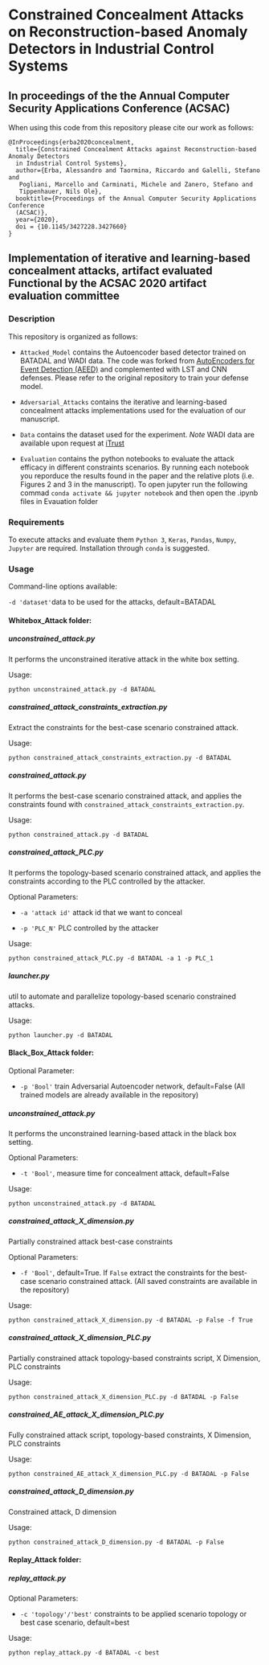 Constrained Concealment Attacks on Reconstruction-based Anomaly Detectors in Industrial Control Systems
=======

## In proceedings of the the Annual Computer Security Applications Conference (ACSAC)

When using this code from this repository please cite our work as follows:
```
@InProceedings{erba2020concealment,
  title={Constrained Concealment Attacks against Reconstruction-based Anomaly Detectors 
  in Industrial Control Systems},
  author={Erba, Alessandro and Taormina, Riccardo and Galelli, Stefano and
   Pogliani, Marcello and Carminati, Michele and Zanero, Stefano and
   Tippenhauer, Nils Ole},
  booktitle={Proceedings of the Annual Computer Security Applications Conference 
  (ACSAC)},
  year={2020},
  doi = {10.1145/3427228.3427660}
}
``` 
 
## Implementation of iterative and learning-based concealment attacks, artifact evaluated Functional by the ACSAC 2020 artifact evaluation committee
  
### Description
  
 This repository is organized as follows:

  * `Attacked_Model` contains the Autoencoder based detector trained on BATADAL and WADI data. The code was forked from [AutoEncoders for Event Detection (AEED)](https://github.com/rtaormina/aeed) and complemented with LST and CNN defenses. Please refer to the original repository to train your defense model.

  * `Adversarial_Attacks` contains the iterative and learning-based concealment attacks implementations used for the evaluation of our manuscript.

  * `Data` contains the dataset used for the experiment. *Note* WADI data are available upon request at [iTrust](https://itrust.sutd.edu.sg/itrust-labs_datasets/)

  * `Evaluation` contains the python notebooks to evaluate the attack efficacy in different constraints scenarios. By running each notebook you reporduce the results found in the paper and the relative plots (i.e. Figures 2 and 3 in the manuscript). To open jupyter run the following commad `conda activate && jupyter notebook` and then open the .ipynb files in Evauation folder

### Requirements

To execute attacks and evaluate them `Python 3`, `Keras`, `Pandas`, `Numpy`,  `Jupyter` are required. Installation through `conda` is suggested.

### Usage
Command-line options available: 

`-d 'dataset'`data to be used for the attacks, default=BATADAL

#### Whitebox_Attack folder:

##### unconstrained_attack.py

It performs the unconstrained iterative attack in the white box setting. 

Usage:

`python unconstrained_attack.py -d BATADAL`

##### constrained_attack_constraints_extraction.py

Extract the constraints for the best-case scenario constrained attack. 

Usage:

`python constrained_attack_constraints_extraction.py -d BATADAL`

##### constrained_attack.py  

It performs the best-case scenario constrained attack, and applies the constraints found with `constrained_attack_constraints_extraction.py`.

Usage:

`python constrained_attack.py -d BATADAL`

##### constrained_attack_PLC.py  

It performs the topology-based scenario constrained attack, and applies the constraints according to the PLC controlled by the attacker. 

Optional Parameters: 

* `-a 'attack id'` attack id that we want to conceal

* `-p 'PLC_N'` PLC controlled by the attacker

Usage:

`python constrained_attack_PLC.py -d BATADAL -a 1 -p PLC_1`

##### launcher.py

util to automate and parallelize topology-based scenario constrained attacks.

Usage:

`python launcher.py -d BATADAL`


#### Black_Box_Attack folder:
Optional Parameter:

* `-p 'Bool'` train Adversarial Autoencoder network,  default=False (All trained models are already available in the repository)

##### unconstrained_attack.py

It performs the unconstrained learning-based attack in the black box setting. 

Optional Parameters:

* `-t 'Bool'`, measure time for concealment attack,  default=False

Usage:


`python unconstrained_attack.py -d BATADAL`


##### constrained_attack_X_dimension.py

Partially constrained attack best-case constraints

Optional Parameters:

* `-f 'Bool'`, default=True. If `False` extract the constraints for the best-case scenario constrained attack. (All saved constraints are available in the repository)

Usage:

`python constrained_attack_X_dimension.py -d BATADAL -p False -f True`

##### constrained_attack_X_dimension_PLC.py

Partially constrained attack topology-based constraints script, X Dimension, PLC constraints 

Usage: 

`python constrained_attack_X_dimension_PLC.py -d BATADAL -p False`


##### constrained_AE_attack_X_dimension_PLC.py        
Fully constrained attack script, topology-based constraints, X Dimension, PLC constraints 

Usage:

`python constrained_AE_attack_X_dimension_PLC.py -d BATADAL -p False`



##### constrained_attack_D_dimension.py               

Constrained attack, D dimension

Usage:

`python constrained_attack_D_dimension.py -d BATADAL -p False`


#### Replay_Attack folder:

##### replay_attack.py

Optional Parameters:

* `-c 'topology'/'best'` constraints to be applied scenario topology or best case scenario, default=best

Usage:

`python replay_attack.py -d BATADAL -c best`

